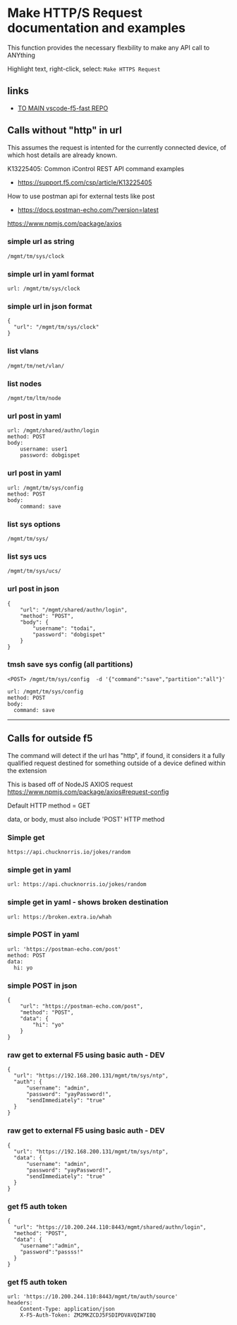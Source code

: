 
# Make HTTP/S Request documentation and examples

This function provides the necessary flexbility to make any API call to ANYthing

Highlight text, right-click, select: `Make HTTPS Request`

## links

- [TO MAIN vscode-f5-fast REPO](https://github.com/DumpySquare/vscode-f5-fast)


## Calls without "http" in url
This assumes the request is intented for the currently connected device, of which host details are already known.

K13225405: Common iControl REST API command examples
- https://support.f5.com/csp/article/K13225405

How to use postman api for external tests like post
- https://docs.postman-echo.com/?version=latest


https://www.npmjs.com/package/axios

### simple url as string
```
/mgmt/tm/sys/clock
```

### simple url in yaml format
```
url: /mgmt/tm/sys/clock
```

### simple url in json format
```
{
  "url": "/mgmt/tm/sys/clock"
}
```

### list vlans
```
/mgmt/tm/net/vlan/
```

### list nodes
```
/mgmt/tm/ltm/node
```



### url post in yaml
```
url: /mgmt/shared/authn/login
method: POST
body:
    username: user1
    password: dobgispet

```

### url post in yaml
```
url: /mgmt/tm/sys/config
method: POST
body:
    command: save
```

### list sys options
```
/mgmt/tm/sys/
```

### list sys ucs
```
/mgmt/tm/sys/ucs/
```

### url post in json
```
{
    "url": "/mgmt/shared/authn/login",
    "method": "POST",
    "body": {
        "username": "todai",
        "password": "dobgispet"
    }
}
```

### tmsh save sys config (all partitions)
```
<POST> /mgmt/tm/sys/config  -d '{"command":"save","partition":"all"}'

url: /mgmt/tm/sys/config
method: POST
body:
  command: save
```

---

## Calls for outside f5

The command will detect if the url has "http", if found, it considers it a fully qualified request destined for something outside of a device defined within the extension

This is based off of NodeJS AXIOS request
https://www.npmjs.com/package/axios#request-config

Default HTTP method = GET

data, or body, must also include 'POST' HTTP method

### Simple get
```
https://api.chucknorris.io/jokes/random
```

### simple get in yaml
```
url: https://api.chucknorris.io/jokes/random
```

### simple get in yaml - shows broken destination
```
url: https://broken.extra.io/whah
```

### simple POST in yaml
```
url: 'https://postman-echo.com/post'
method: POST
data:
  hi: yo
```

### simple POST in json
```
{
    "url": "https://postman-echo.com/post",
    "method": "POST",
    "data": {
        "hi": "yo"
    }
}
```


### raw get to external F5 using basic auth - DEV
```
{
  "url": "https://192.168.200.131/mgmt/tm/sys/ntp",
  "auth": {
      "username": "admin",
      "password": "yayPassword!",
      "sendImmediately": "true"
  }
}
```



### raw get to external F5 using basic auth - DEV
```
{
  "url": "https://192.168.200.131/mgmt/tm/sys/ntp",
  "data": {
      "username": "admin",
      "password": "yayPassword!",
      "sendImmediately": "true"
  }
}
```


### get f5 auth token
```
{
  "url": "https://10.200.244.110:8443/mgmt/shared/authn/login",
  "method": "POST",
  "data": {
    "username":"admin",
    "password":"passss!"
  }
}
```


### get f5 auth token
```
url: 'https://10.200.244.110:8443/mgmt/tm/auth/source'
headers:
    Content-Type: application/json
    X-F5-Auth-Token: ZM2MKZCDJ5FSDIPDVAVQIW7IBQ

```
